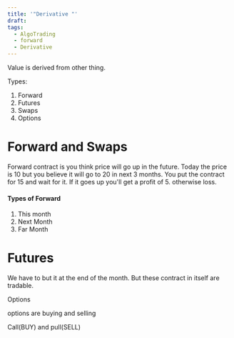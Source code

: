 ```yaml
---
title: '"Derivative "'
draft: 
tags:
  - AlgoTrading
  - forward
  - Derivative
---
```

Value is derived from other thing. 

Types: 
1. Forward 
2. Futures 
3. Swaps 
4. Options

# Forward and Swaps 

Forward contract is you think price will go up in the future. Today the price is 10 but you believe it will go to 20 in next 3 months. 
You put the contract for 15 and wait for it. If it goes up you'll get a profit of 5. otherwise loss.

#### Types of Forward

1. This month 
2. Next Month 
3. Far Month

# Futures 

We have to but it at the end of the month. But these contract in itself are tradable. 

Options 

options are buying and selling 


Call(BUY) and pull(SELL)
